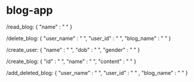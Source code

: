 # blog-app

/read_blog:
{
  "name" : " "
}

/delete_blog:
{
  "user_name" : " ",
  "user_id" : " ",
  "blog_name" : " "
}

/create_user:
{
  "name" : " ",
  "dob" : " ",
  "gender" : " "
}

/create_blog:
{
  "id" : " ",
  "name" : " ",
  "content" : " "
}

/add_deleted_blog:
{
  "user_name" : " ",
  "user_id" : " " ,
  "blog_name" : " "
}
  
